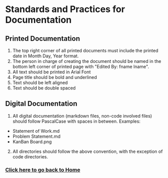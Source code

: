 # Standards and Practices for Documentation

## Printed Documentation

1. The top right corner of all printed documents must include the printed date in Month Day, Year format.
2. The person in charge of creating the document should be named in the bottom left corner of printed page with "Edited By: fname lname".
3. All text should be printed in Arial Font
4. Page title should be bold and underlined
5. Text should be left aligned
6. Text should be double spaced

## Digital Documentation

1. All digital documentation (markdown files, non-code involved files) should follow PascalCase with spaces in between. Examples:
  - Statement of Work.md
  - Problem Statement.md
  - KanBan Board.png
2. All directories should follow the above convention, with the exception of code directories.

### **[Click here to go back to Home](https://github.com/kiffit/waterfall-project)**

